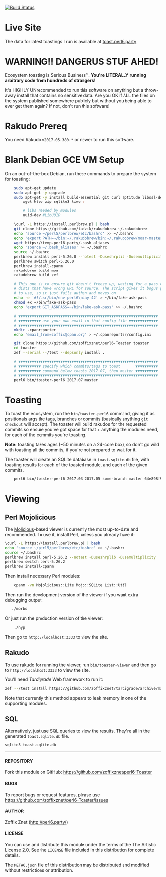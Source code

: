[![Build Status](https://travis-ci.org/zoffixznet/perl6-Proc-Q.svg)](https://travis-ci.org/zoffixznet/perl6-Proc-Q)

# Live Site

The data for latest toastings I run is available at [toast.perl6.party](https://toast.perl6.party)


# WARNING!! DANGERUS STUF AHED!

Ecosystem toasting is Serious Business™. **You're LITERALLY running
arbitrary code from hundreds of strangers!**

It's HIGHLY UNrecommended to run this software on anything but a throw-away
install that contains no sensitive data. Are you OK if ALL the files on the
system published somewhere publicly but without you being able to ever get them
again? If not, don't run this software!

# Rakudo Prereq

You need Rakudo `v2017.05.380.*` or newer to run this software.

# Blank Debian GCE VM Setup

On an out-of-the-box Debian, run these commands to prepare the system for
toasting:

```bash
    sudo apt-get update
    sudo apt-get -y upgrade
    sudo apt-get -y install build-essential git curl aptitude libssl-dev \
        wget htop zip sqlite3 time \

        # libs needed by modules
        uuid-dev #LibUUID

    \curl -L https://install.perlbrew.pl | bash
    git clone https://github.com/tadzik/rakudobrew ~/.rakudobrew
    echo 'source ~/perl5/perlbrew/etc/bashrc' >> ~/.bashrc
    echo 'export PATH=~/bin:~/.rakudobrew/bin:~/.rakudobrew/moar-master/install/share/perl6/site/bin:$PATH' >> ~/.bashrc
    wget https://temp.perl6.party/.bash_aliases
    echo 'source ~/.bash_aliases' >> ~/.bashrc
    source ~/.bashrc
    perlbrew install perl-5.26.0 --notest -Duseshrplib -Dusemultiplicity
    perlbrew switch perl-5.26.0
    perlbrew install-cpanm
    rakudobrew build moar
    rakudobrew build zef

    # This one is to ensure git doesn't freeze up, waiting for a pass on some
    # dists that have wrong URL for source. The script gives it bogus pass
    # to use, so it just fails authen and moves on
    echo -e '#!/usr/bin/env perl6\nsay 42' > ~/bin/fake-ask-pass
    chmod +x ~/bin/fake-ask-pass
    echo 'export GIT_ASKPASS=~/bin/fake-ask-pass' >> ~/.bashrc

    # ▼▼▼▼▼▼▼▼▼▼▼▼▼▼▼▼▼▼▼▼▼▼▼▼▼▼▼▼▼▼▼▼▼▼▼▼▼▼▼▼▼▼▼▼▼▼▼▼▼▼▼▼▼▼▼▼▼▼▼▼▼▼▼
    # ▼▼▼▼▼▼▼▼▼▼ use your own email in that config file ▼▼▼▼▼▼▼▼▼▼▼▼▼
    # ▼▼▼▼▼▼▼▼▼▼▼▼▼▼▼▼▼▼▼▼▼▼▼▼▼▼▼▼▼▼▼▼▼▼▼▼▼▼▼▼▼▼▼▼▼▼▼▼▼▼▼▼▼▼▼▼▼▼▼▼▼▼▼
    mkdir .cpanreporter
    echo 'email_from=zoffix@cpan.org' > ~/.cpanreporter/config.ini

    git clone https://github.com/zoffixznet/perl6-Toaster toaster
    cd toaster
    zef --serial --/test --depsonly install .

    # ▼▼▼▼▼▼▼▼▼▼▼▼▼▼▼▼▼▼▼▼▼▼▼▼▼▼▼▼▼▼▼▼▼▼▼▼▼▼▼▼▼▼▼▼▼▼▼▼▼▼▼▼▼▼▼▼▼▼▼▼▼▼▼
    # ▼▼▼▼▼▼▼▼▼▼ specify which commits/tags to toast       ▼▼▼▼▼▼▼▼▼▼
    # ▼▼▼▼▼▼▼▼▼▼ command below toasts 2017.07, then master ▼▼▼▼▼▼▼▼▼▼
    # ▼▼▼▼▼▼▼▼▼▼▼▼▼▼▼▼▼▼▼▼▼▼▼▼▼▼▼▼▼▼▼▼▼▼▼▼▼▼▼▼▼▼▼▼▼▼▼▼▼▼▼▼▼▼▼▼▼▼▼▼▼▼▼
    perl6 bin/toaster-perl6 2017.07 master
```

# Toasting

To toast the ecosystem, run the `bin/toaster-perl6` command, giving it as
positionals args the tags, branches or commits (basically anything
`git checkout` will accept). The toaster will build rakudos for the requested
commits so ensure you've got space for that + anything the modules need, for
each of the commits you're toasting.

**Note:** toasting takes ages (~50 minutes on a 24-core box), so don't go wild
with toasting all the commits, if you're not prepared to wait for it.

The toaster will create an SQLite database in `toast.sqlite.db` file, with
toasting results for each of the toasted module, and each of the given commits.

```bash
    perl6 bin/toaster-perl6 2017.03 2017.05 some-branch master 64e898f9baa159e2019
```

# Viewing

## Perl Mojolicious

The [Molicious](http://mojolicious.org/)-based viewer is currently the most up-to-date
and recommended. To use it, install Perl, unless you already have it:

```bash
\curl -L https://install.perlbrew.pl | bash
echo 'source ~/perl5/perlbrew/etc/bashrc' >> ~/.bashrc
source ~/.bashrc
perlbrew install perl-5.26.2 --notest -Duseshrplib -Dusemultiplicity
perlbrew switch perl-5.26.2
perlbrew install-cpanm
```

Then install necessary Perl modules:

```bash
    cpanm -vn Mojolicious::Lite Mojo::SQLite List::Util
```

Then run the development version of the viewer if you want extra
debugging output:

```bash
   ./morbo
```

Or just run the production version of the viewer:

```bash
    ./hyp
```

Then go to `http://localhost:3333` to view the site.

## Rakudo

To use rakudo for running the viewer, run `bin/toaster-viewer` and then go to `http://localhost:3333` to
view the site.

You'll need *Tardigrade* Web framework to run it:

```bash
zef --/test install https://github.com/zoffixznet/tardigrade/archive/master.zip
```

Note that currently this method appears to leak memory in one of the supporting modules.

## SQL

Alternatively, just use SQL queries to view the results. They're all in
the generated `toast.sqlite.db` file.

```bash
sqlite3 toast.sqlite.db
```

----

#### REPOSITORY

Fork this module on GitHub:
https://github.com/zoffixznet/perl6-Toaster

#### BUGS

To report bugs or request features, please use
https://github.com/zoffixznet/perl6-Toaster/issues

#### AUTHOR

Zoffix Znet (http://perl6.party/)

#### LICENSE

You can use and distribute this module under the terms of the
The Artistic License 2.0. See the `LICENSE` file included in this
distribution for complete details.

The `META6.json` file of this distribution may be distributed and modified
without restrictions or attribution.
